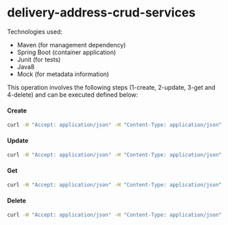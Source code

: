 # delivery-address-crud-services

Technologies used:
- Maven (for management dependency)
- Spring Boot (container application)
- Junit (for tests)
- Java8
- Mock (for metadata information)

This operation involves the following steps (1-create, 2-update, 3-get and 4-delete) and can be executed defined below:


#### Create

```sh
curl -H "Accept: application/json" -H "Content-Type: application/json"  -X POST -d '{"street":"Rua 2","number":"02","zipCodeNumber":"06753161","city":"Abc","state":"RJ"}' http://localhost:8090/
```

#### Update

```sh
curl -H "Accept: application/json" -H "Content-Type: application/json"  -X PUT -d '{"id":"51813861-cf5e-449b-b622-ecfe55e59543","street":"palm parkway","number":"55555","zipCodeNumber":"06753163","neighbourhood":null,"city":"miami","state":"FL","extraField":null}' http://localhost:8090/
```

#### Get

```sh
curl -H "Accept: application/json" -H "Content-Type: application/json"  -X GET http://localhost:8090/51813861-cf5e-449b-b622-ecfe55e59543
```

#### Delete

```sh
curl -H "Accept: application/json" -H "Content-Type: application/json"  -X DELETE http://localhost:8090/51813861-cf5e-449b-b622-ecfe55e59543
```
